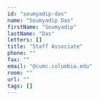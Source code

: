 ```yaml
---
id: "soumyadip-das"
name: "Soumyadip Das"
firstName: "Soumyadip"
lastName: "Das"
letters: []
title: "Staff Associate"
phone: ""
fax: ""
email: "@cumc.columbia.edu"
room: ""
url: ""
tags: []
---
```

